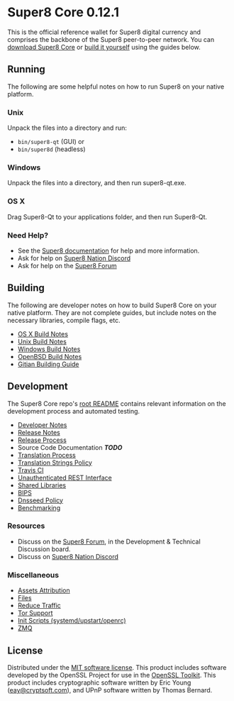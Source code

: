 Super8 Core 0.12.1
=====================

This is the official reference wallet for Super8 digital currency and comprises the backbone of the Super8 peer-to-peer network. You can [download Super8 Core](https://www.super8.org/downloads/) or [build it yourself](#building) using the guides below.

Running
---------------------
The following are some helpful notes on how to run Super8 on your native platform.

### Unix

Unpack the files into a directory and run:

- `bin/super8-qt` (GUI) or
- `bin/super8d` (headless)

### Windows

Unpack the files into a directory, and then run super8-qt.exe.

### OS X

Drag Super8-Qt to your applications folder, and then run Super8-Qt.

### Need Help?

* See the [Super8 documentation](https://dashpay.atlassian.net/wiki/display/DOC)
for help and more information.
* Ask for help on [Super8 Nation Discord](http://super8chat.org)
* Ask for help on the [Super8 Forum](https://super8.org/forum)

Building
---------------------
The following are developer notes on how to build Super8 Core on your native platform. They are not complete guides, but include notes on the necessary libraries, compile flags, etc.

- [OS X Build Notes](build-osx.md)
- [Unix Build Notes](build-unix.md)
- [Windows Build Notes](build-windows.md)
- [OpenBSD Build Notes](build-openbsd.md)
- [Gitian Building Guide](gitian-building.md)

Development
---------------------
The Super8 Core repo's [root README](/README.md) contains relevant information on the development process and automated testing.

- [Developer Notes](developer-notes.md)
- [Release Notes](release-notes.md)
- [Release Process](release-process.md)
- Source Code Documentation ***TODO***
- [Translation Process](translation_process.md)
- [Translation Strings Policy](translation_strings_policy.md)
- [Travis CI](travis-ci.md)
- [Unauthenticated REST Interface](REST-interface.md)
- [Shared Libraries](shared-libraries.md)
- [BIPS](bips.md)
- [Dnsseed Policy](dnsseed-policy.md)
- [Benchmarking](benchmarking.md)

### Resources
* Discuss on the [Super8 Forum](https://super8.org/forum), in the Development & Technical Discussion board.
* Discuss on [Super8 Nation Discord](http://super8chat.org)

### Miscellaneous
- [Assets Attribution](assets-attribution.md)
- [Files](files.md)
- [Reduce Traffic](reduce-traffic.md)
- [Tor Support](tor.md)
- [Init Scripts (systemd/upstart/openrc)](init.md)
- [ZMQ](zmq.md)

License
---------------------
Distributed under the [MIT software license](/COPYING).
This product includes software developed by the OpenSSL Project for use in the [OpenSSL Toolkit](https://www.openssl.org/). This product includes
cryptographic software written by Eric Young ([eay@cryptsoft.com](mailto:eay@cryptsoft.com)), and UPnP software written by Thomas Bernard.
